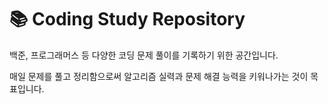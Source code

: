 # 📚 Coding Study Repository

백준, 프로그래머스 등 다양한 코딩 문제 풀이를 기록하기 위한 공간입니다.

매일 문제를 풀고 정리함으로써 알고리즘 실력과 문제 해결 능력을 키워나가는 것이 목표입니다.

